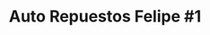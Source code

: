 ---
title: "Auto Repuestos Felipe #1"
url: /ciudad-de-panama/auto-repuestos-felipe-1/
shop: piezas de automóviles
---